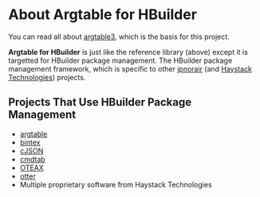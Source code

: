 About Argtable for HBuilder
===========================
You can read all about [argtable3](https://www.argtable.org), which is the basis for this project.

**Argtable for HBuilder** is just like the reference library (above) except it is targetted for HBuilder package management. The HBuilder package management framework, which is specific to other [jpnorair](https://github.com/jpnorair) (and [Haystack Technologies](http://www.haystacktechnologies.com)) projects.

## Projects That Use HBuilder Package Management
* [argtable](https://github.com/jpnorair/argtable)
* [bintex](https://github.com/jpnorair/bintex)
* [cJSON](https://github.com/jpnorair/cJSON)
* [cmdtab](https://github.com/jpnorair/cmdtab)
* [OTEAX](https://github.com/jpnorair/OTEAX)
* [otter](https://github.com/jpnorair/otter)
* Multiple proprietary software from Haystack Technologies


